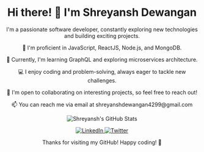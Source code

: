 <!-- Title -->
<h1 align="center">Hi there! 👋 I'm Shreyansh Dewangan</h1>

<!-- Introduction -->
<p align="center">I'm a passionate software developer, constantly exploring new technologies and building exciting projects.</p>

<!-- Technologies & Interests -->
<p align="center">🚀 I'm proficient in JavaScript, ReactJS, Node.js, and MongoDB.</p>
<p align="center">🌱 Currently, I'm learning GraphQL and exploring microservices architecture.</p>
<p align="center">💻 I enjoy coding and problem-solving, always eager to tackle new challenges.</p>

<!-- Collaboration -->
<p align="center">💬 I'm open to collaborating on interesting projects, so feel free to reach out!</p>

<!-- Contact Information -->
<p align="center">📫 You can reach me via email at shreyanshdewangan4299@gmail.com</p>

<!-- GitHub Stats & Social Media Links (Optional) -->
<p align="center">
  <img src="https://github-readme-stats.vercel.app/api?username=Shrey4299&show_icons=true&hide_title=true&hide=prs&hide_rank=true&hide=stars&include_all_commits=true&theme=radical" alt="Shreyansh's GitHub Stats">
</p>
<p align="center">
  <a href="[https://www.linkedin.com/in/your-linkedin-profile](https://www.linkedin.com/in/shreyansh619/)" target="_blank">
    <img src="https://img.shields.io/badge/LinkedIn-Connect-blue?style=flat&logo=linkedin" alt="LinkedIn">
  </a>
  <a href="https://twitter.com/your-twitter-profile" target="_blank">
    <img src="https://img.shields.io/badge/Twitter-Follow-blue?style=flat&logo=twitter" alt="Twitter">
  </a>
  <!-- Add more social media links if you have them -->
</p>

<!-- Footer -->
<p align="center">Thanks for visiting my GitHub! Happy coding! 🚀</p>
